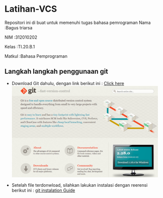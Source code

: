 # Latihan-VCS
Repositori ini di buat untuk memenuhi tugas bahasa pemrograman
Nama        :Bagus triarsa

NIM         :312010202

Kelas       :TI.20.B.1

Matkul      :Bahasa Pemprograman

## Langkah langkah penggunaan git

* Download Git dahulu, dengan link berikut ini : [Click here](https://git-scm.com/)
![Gambar Git SCM](picture/2-6.PNG)

* Setelah file terdonwload, silahkan lakukan instalasi dengan reerensi berikut ini : [git instalation Guide](https://phoenixnap.com/kb/how-to-install-git-windows)



